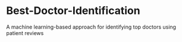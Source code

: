# Best-Doctor-Identification
A machine learning-based approach for identifying top doctors using patient reviews

